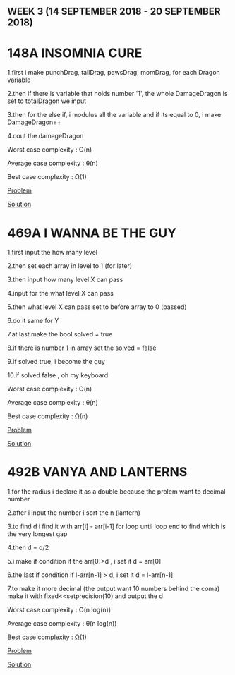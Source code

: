 ## WEEK 3 (14 SEPTEMBER 2018 - 20 SEPTEMBER 2018)
# 148A INSOMNIA CURE

1.first i make punchDrag, tailDrag, pawsDrag, momDrag, for each Dragon variable

2.then if there is variable that holds number '1', the whole DamageDragon is set to totalDragon we input

3.then for the else if, i modulus all the variable and if its equal to 0, i make DamageDragon++

4.cout the damageDragon


Worst case complexity : O(n)

Average case complexity : θ(n)

Best case complexity : Ω(1)


[Problem](http://codeforces.com/contest/148/problem/A)

[Solution](http://codeforces.com/contest/148/submission/43024443)

# 469A I WANNA BE THE GUY

1.first input the how many level

2.then set each array in level to 1 (for later)

3.then input how many level X can pass

4.input for the what level X can pass

5.then what level X can pass set to before array to 0 (passed)

6.do it same for Y 

7.at last make the bool solved = true

8.if there is number 1 in array set the solved = false

9.if solved true, i become the guy

10.if solved false , oh my keyboard


Worst case complexity : O(n)

Average case complexity : θ(n)

Best case complexity : Ω(n)


[Problem](http://codeforces.com/contest/469/problem/A)

[Solution](http://codeforces.com/contest/469/submission/43024437)

# 492B VANYA AND LANTERNS

1.for the radius i declare it as a double because the prolem want to decimal number

2.after i input the number i sort the n (lantern)

3.to find d i find it with arr[i] - arr[i-1] for loop until loop end to find which is the very longest gap

4.then d = d/2

5.i make if condition if the arr[0]>d , i set it d = arr[0]

6.the last if condition if l-arr[n-1] > d, i set it d = l-arr[n-1]

7.to make it more decimal (the output want 10 numbers behind the coma) make it with fixed<<setprecision(10) and output the d


Worst case complexity : O(n log(n))

Average case complexity : θ(n log(n))

Best case complexity : Ω(1)

[Problem](http://codeforces.com/problemset/problem/492/B)

[Solution](http://codeforces.com/contest/492/submission/43085189)
